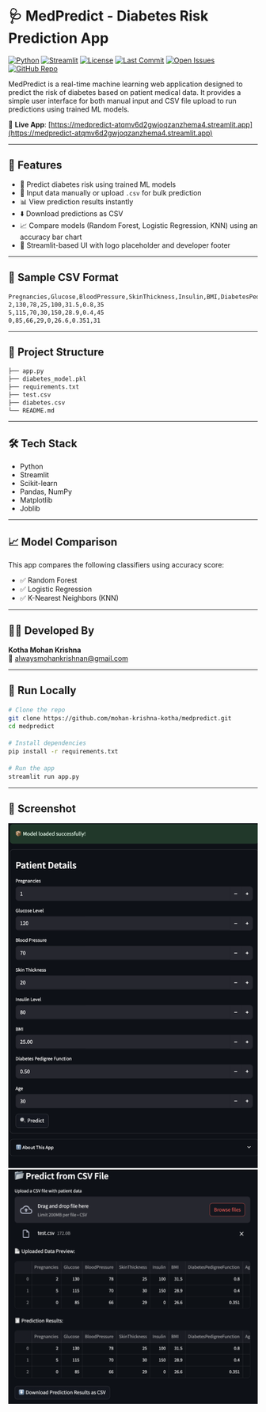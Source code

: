 # 🩺 MedPredict - Diabetes Risk Prediction App

[![Python](https://img.shields.io/badge/python-3.10+-blue.svg)](https://www.python.org/)
[![Streamlit](https://img.shields.io/badge/Streamlit-Deployed-green)](https://medpredict-atqmv6d2gwjoqzanzhema4.streamlit.app)
[![License](https://img.shields.io/badge/license-MIT-blue.svg)](LICENSE)
[![Last Commit](https://img.shields.io/github/last-commit/mohan-krishna-kotha/medpredict)](https://github.com/mohan-krishna-kotha/medpredict/commits/main)
[![Open Issues](https://img.shields.io/github/issues/mohan-krishna-kotha/medpredict)](https://github.com/mohan-krishna-kotha/medpredict/issues)
[![GitHub Repo](https://img.shields.io/badge/GitHub-Repo-blue?logo=github)](https://github.com/mohan-krishna-kotha/medpredict)


MedPredict is a real-time machine learning web application designed to predict the risk of diabetes based on patient medical data. It provides a simple user interface for both manual input and CSV file upload to run predictions using trained ML models.

🔗 **Live App**: [https://medpredict-atqmv6d2gwjoqzanzhema4.streamlit.app](https://medpredict-atqmv6d2gwjoqzanzhema4.streamlit.app)

---

## 🚀 Features

- 🧠 Predict diabetes risk using trained ML models
- 🧾 Input data manually or upload `.csv` for bulk prediction
- 📊 View prediction results instantly
- ⬇️ Download predictions as CSV
- 📈 Compare models (Random Forest, Logistic Regression, KNN) using an accuracy bar chart
- 🎨 Streamlit-based UI with logo placeholder and developer footer

---

## 📂 Sample CSV Format

```
Pregnancies,Glucose,BloodPressure,SkinThickness,Insulin,BMI,DiabetesPedigreeFunction,Age
2,130,78,25,100,31.5,0.8,35
5,115,70,30,150,28.9,0.4,45
0,85,66,29,0,26.6,0.351,31
```

---

## 📁 Project Structure

```
├── app.py
├── diabetes_model.pkl
├── requirements.txt
├── test.csv
├── diabetes.csv
└── README.md
```

---

## 🛠 Tech Stack

- Python
- Streamlit
- Scikit-learn
- Pandas, NumPy
- Matplotlib
- Joblib

---

## 📈 Model Comparison

This app compares the following classifiers using accuracy score:

- ✅ Random Forest
- ✅ Logistic Regression
- ✅ K-Nearest Neighbors (KNN)

---

## 👨‍💻 Developed By

**Kotha Mohan Krishna**  
📧 [alwaysmohankrishnan@gmail.com](mailto:alwaysmohankrishnan@gmail.com)

---

## 📌 Run Locally

```bash
# Clone the repo
git clone https://github.com/mohan-krishna-kotha/medpredict.git
cd medpredict

# Install dependencies
pip install -r requirements.txt

# Run the app
streamlit run app.py
```

---

## 📸 Screenshot

![App Screenshot 1](screenshot1.png)  
![App Screenshot 2](screenshot2.png)
